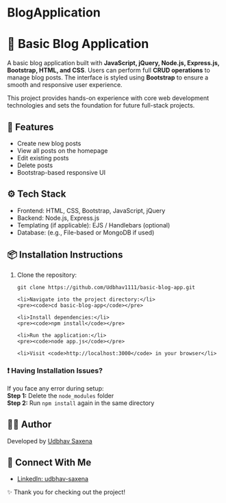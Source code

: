 # BlogApplication
<!DOCTYPE html>
<html lang="en">
<body>

  <h1>📝 Basic Blog Application</h1>

  <p>
    A basic blog application built with <strong>JavaScript, jQuery, Node.js, Express.js, Bootstrap, HTML, and CSS</strong>.
    Users can perform full <strong>CRUD operations</strong> to manage blog posts.
    The interface is styled using <strong>Bootstrap</strong> to ensure a smooth and responsive user experience.
  </p>

  <p>
    This project provides hands-on experience with core web development technologies and sets the foundation for future full-stack projects.
  </p>

  <h2>🚀 Features</h2>
  <ul>
    <li>Create new blog posts</li>
    <li>View all posts on the homepage</li>
    <li>Edit existing posts</li>
    <li>Delete posts</li>
    <li>Bootstrap-based responsive UI</li>
  </ul>

  <h2>⚙️ Tech Stack</h2>
  <ul>
    <li>Frontend: HTML, CSS, Bootstrap, JavaScript, jQuery</li>
    <li>Backend: Node.js, Express.js</li>
    <li>Templating (if applicable): EJS / Handlebars (optional)</li>
    <li>Database: (e.g., File-based or MongoDB if used)</li>
  </ul>

  <h2>📦 Installation Instructions</h2>
  <ol>
    <li>Clone the repository:</li>
    <pre><code>git clone https://github.com/Udbhav1111/basic-blog-app.git</code></pre>

    <li>Navigate into the project directory:</li>
    <pre><code>cd basic-blog-app</code></pre>

    <li>Install dependencies:</li>
    <pre><code>npm install</code></pre>

    <li>Run the application:</li>
    <pre><code>node app.js</code></pre>

    <li>Visit <code>http://localhost:3000</code> in your browser</li>
  </ol>

  <h3>❗ Having Installation Issues?</h3>
  <p>
    If you face any error during setup:<br/>
    <strong>Step 1:</strong> Delete the <code>node_modules</code> folder<br/>
    <strong>Step 2:</strong> Run <code>npm install</code> again in the same directory
  </p>

  <h2>🙋‍♂️ Author</h2>
  <p>Developed by <a href="https://github.com/Udbhav1111" target="_blank">Udbhav Saxena</a></p>

  <h2>🔗 Connect With Me</h2>
  <ul>
    <li><a href="https://in.linkedin.com/in/udbhav-saxena-49a160216" target="_blank">LinkedIn: udbhav-saxena</a></li>
  </ul>

  <p>✨ Thank you for checking out the project!</p>

</body>
</html>
